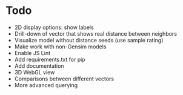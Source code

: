 
# Todo

- 2D display options: show labels
- Drill-down of vector that shows real distance between neighbors
- Visualize model without distance seeds (use sample rating)
- Make work with non-Gensim models
- Enable JS Lint
- Add requirements.txt for pip
- Add documentation
- 3D WebGL view
- Comparisons between different vectors
- More advanced querying
